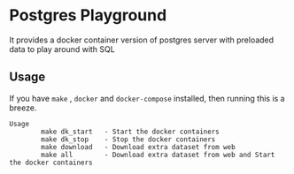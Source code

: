 # Postgres Playground
It provides a docker container version of postgres server with preloaded data to play around with SQL


## Usage
If you have `make` , `docker` and `docker-compose` installed, then running this is a breeze. 

```
Usage
        make dk_start   - Start the docker containers
        make dk_stop    - Stop the docker containers
        make download   - Download extra dataset from web
        make all        - Download extra dataset from web and Start the docker containers
```